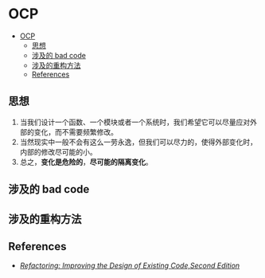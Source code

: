 # OCP


<!-- TOC -->

- [OCP](#ocp)
    - [思想](#思想)
    - [涉及的 bad code](#涉及的-bad-code)
    - [涉及的重构方法](#涉及的重构方法)
    - [References](#references)

<!-- /TOC -->


## 思想
1. 当我们设计一个函数、一个模块或者一个系统时，我们希望它可以尽量应对外部的变化，而不需要频繁修改。
2. 当然现实中一般不会有这么一劳永逸，但我们可以尽力的，使得外部变化时，内部的修改尽可能的小。
3. 总之，**变化是危险的**，**尽可能的隔离变化**。


## 涉及的 bad code


## 涉及的重构方法


## References
* [*Refactoring: Improving the Design of Existing Code,Second Edition*](https://book.douban.com/subject/30332135/)
